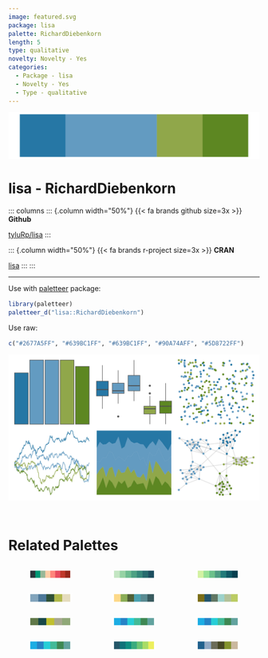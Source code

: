 ```yaml
---
image: featured.svg
package: lisa
palette: RichardDiebenkorn
length: 5
type: qualitative
novelty: Novelty - Yes
categories:
  - Package - lisa
  - Novelty - Yes
  - Type - qualitative
---
```


![](featured.svg)

# lisa - RichardDiebenkorn 

::: columns
::: {.column width="50%"}
{{< fa brands github size=3x >}}
**Github**

[tyluRp/lisa](https://github.com/tyluRp/lisa)
:::

::: {.column width="50%"}
{{< fa brands r-project size=3x >}}
**CRAN**

[lisa](https://CRAN.R-project.org/package=lisa)
:::
:::

<hr> 

Use with [paletteer](https://emilhvitfeldt.github.io/paletteer/) package:

```r
library(paletteer)
paletteer_d("lisa::RichardDiebenkorn")
```

Use raw:

```r
c("#2677A5FF", "#639BC1FF", "#639BC1FF", "#90A74AFF", "#5D8722FF")
``` 

![](examples.svg) 

<br>

# Related Palettes

<div class="list" style="display: grid; grid-template-columns: auto auto auto;"> <figure class="figure">
<a href="../../awtools/a_palette/"> <img src="../../awtools/a_palette/featured.svg" style="width: 100%;" class="figure-img"></a>
</figure> <figure class="figure">
<a href="../../rcartocolor/BluGrn/"> <img src="../../rcartocolor/BluGrn/featured.svg" style="width: 100%;" class="figure-img"></a>
</figure> <figure class="figure">
<a href="../../rcartocolor/Emrld/"> <img src="../../rcartocolor/Emrld/featured.svg" style="width: 100%;" class="figure-img"></a>
</figure> <figure class="figure">
<a href="../../lisa/ClaudeMonet_2/"> <img src="../../lisa/ClaudeMonet_2/featured.svg" style="width: 100%;" class="figure-img"></a>
</figure> <figure class="figure">
<a href="../../calecopal/sierra2/"> <img src="../../calecopal/sierra2/featured.svg" style="width: 100%;" class="figure-img"></a>
</figure> <figure class="figure">
<a href="../../colRoz/r_aculeatus/"> <img src="../../colRoz/r_aculeatus/featured.svg" style="width: 100%;" class="figure-img"></a>
</figure> <figure class="figure">
<a href="../../ochRe/jumping_frog/"> <img src="../../ochRe/jumping_frog/featured.svg" style="width: 100%;" class="figure-img"></a>
</figure> <figure class="figure">
<a href="../../ggthemes/excel_Integral/"> <img src="../../ggthemes/excel_Integral/featured.svg" style="width: 100%;" class="figure-img"></a>
</figure> <figure class="figure">
<a href="../../ggthemes/excel_Savon/"> <img src="../../ggthemes/excel_Savon/featured.svg" style="width: 100%;" class="figure-img"></a>
</figure> <figure class="figure">
<a href="../../ggthemes/excel_Blue_II/"> <img src="../../ggthemes/excel_Blue_II/featured.svg" style="width: 100%;" class="figure-img"></a>
</figure> <figure class="figure">
<a href="../../rcartocolor/ag_GrnYl/"> <img src="../../rcartocolor/ag_GrnYl/featured.svg" style="width: 100%;" class="figure-img"></a>
</figure> <figure class="figure">
<a href="../../calecopal/bigsur2/"> <img src="../../calecopal/bigsur2/featured.svg" style="width: 100%;" class="figure-img"></a>
</figure> 
</div>
